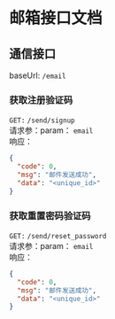 # 邮箱接口文档
## 通信接口
baseUrl: `/email`
### 获取注册验证码
`GET:` `/send/signup`<br>
请求参：param： `email`<br>
响应：
```json
{
  "code": 0,
  "msg": "邮件发送成功",
  "data": "<unique_id>"
}
```
### 获取重置密码验证码
`GET:` `/send/reset_password`<br>
请求参：param： `email`<br>
响应：
```json
{
  "code": 0,
  "msg": "邮件发送成功",
  "data": "<unique_id>"
}
```